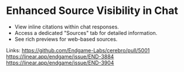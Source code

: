 # Enhanced Source Visibility in Chat

- View inline citations within chat responses.
- Access a dedicated "Sources" tab for detailed information.
- See rich previews for web-based sources.

Links:
https://github.com/Endgame-Labs/cerebro/pull/5001
https://linear.app/endgame/issue/END-3884
https://linear.app/endgame/issue/END-3904
